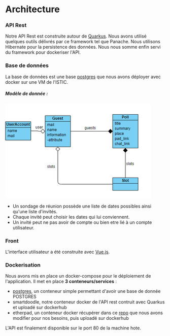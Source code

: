 
# Architecture
### API Rest
Notre API Rest est construite autour de [Quarkus](https://quarkus.io/).
Nous avons utilisé quelques outils délivrés par ce framework tel que Panache. Nous utilisons Hibernate pour la persistence des données. Nous nous somme enfin servi du framework pour dockeriser l'API.
### Base de données
La base de données est une base [postgres](https://hub.docker.com/_/postgres) que nous avons déployer avec docker sur une VM de l'ISTIC.

##### Modèle de donnée :
![SmartDoodle data model](https://github.com/Nassafy/SmartDoodle/blob/master/diag.png?raw=true)

 - Un sondage de réunion possède une liste de dates possibles ainsi qu'une liste d'invités. 
 - Chaque invité peut choisir les dates qui lui conviennent. 
 - Un invité peut ne pas avoir de compte ou bien etre lié à un compte utilisateur.
### Front
L'interface utilisateur a été construite avec [Vue.js](https://vuejs.org/).
### Dockerisation
Nous avons mis en place un docker-compose pour le déploiement de l'application. Il met en place **3 conteneurs/services** :
 - [postgres](https://hub.docker.com/_/postgres), un conteneur simple permettant d'avoir une base de donnée POSTGRES
 - smartdoodle, notre conteneur docker de l'API rest contruit avec Quarkus et uploadé sur dockerhub
 - etherpad, un conteneur docker récupérer dans ce [repo](https://github.com/ether/etherpad-lite/tree/develop/docker) que nous avons modifier pour nos besoins, puis uploadé sur dockerhub
 
L'API est finalement disponible sur le port 80 de la machine hote.

